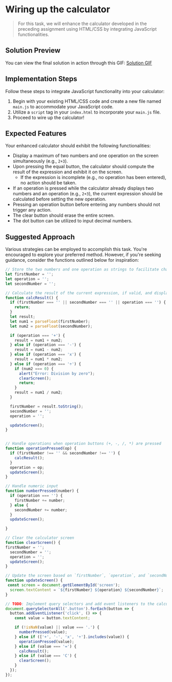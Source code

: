 # Wiring up the calculator

> For this task, we will enhance the calculator developed in the preceding assignment using HTML/CSS by integrating JavaScript functionalities.

## Solution Preview

You can view the final solution in action through this GIF: [Solution GIF](https://i.imgur.com/YpdPMem.mp4)

## Implementation Steps

Follow these steps to integrate JavaScript functionality into your calculator:

1. Begin with your existing HTML/CSS code and create a new file named `main.js` to accommodate your JavaScript code.
2. Utilize a `script` tag in your `index.html` to incorporate your `main.js` file.
3. Proceed to wire up the calculator!

## Expected Features

Your enhanced calculator should exhibit the following functionalities:

- Display a maximum of two numbers and one operation on the screen simultaneously (e.g., `2+3`).
- Upon pressing the equal button, the calculator should compute the result of the expression and exhibit it on the screen.
  - If the expression is incomplete (e.g., no operation has been entered), no action should be taken.
- If an operation is pressed while the calculator already displays two numbers and an operation (e.g., `2+3`), the current expression should be calculated before setting the new operation.
- Pressing an operation button before entering any numbers should not trigger any action.
- The clear button should erase the entire screen.
- The dot button can be utilized to input decimal numbers.

## Suggested Approach

Various strategies can be employed to accomplish this task. You're encouraged to explore your preferred method. However, if you're seeking guidance, consider the functions outlined below for inspiration:

```javascript
// Store the two numbers and one operation as strings to facilitate character addition as users interact with the calculator
let firstNumber = '';
let operation = '';
let secondNumber = '';

// Calculate the result of the current expression, if valid, and display it on the screen
function calcResult() {
  if (firstNumber === '' || secondNumber === '' || operation === '') {
    return; 
  }
  let result;
  let num1 = parseFloat(firstNumber); 
  let num2 = parseFloat(secondNumber);  

  if (operation === '+') {
    result = num1 + num2;
  } else if (operation === '-') {
    result = num1 - num2;
  } else if (operation === 'x') {
    result = num1 * num2;
  } else if (operation === '÷') {
    if (num2 === 0) {
      alert("Error: Division by zero");
      clearScreen(); 
      return;
    }
    result = num1 / num2;
  }

  firstNumber = result.toString();
  secondNumber = '';
  operation = '';

  updateScreen();
}


// Handle operations when operation buttons (+, -, /, *) are pressed
function operationPressed(op) {
  if (firstNumber !== '' && secondNumber !== '') {
    calcResult();
  }
  operation = op;
  updateScreen();
}

// Handle numeric input
function numberPressed(number) {
  if (operation === '') {
    firstNumber += number;
  } else {
    secondNumber += number; 
  }
  updateScreen();

}

// Clear the calculator screen
function clearScreen() {
firstNumber = '';
  secondNumber = '';
  operation = '';
  updateScreen();
}

// Update the screen based on `firstNumber`, `operation`, and `secondNumber`
function updateScreen() {
 const screen = document.getElementById('screen');
  screen.textContent = `${firstNumber} ${operation} ${secondNumber}`;
}

// TODO: Implement query selectors and add event listeners to the calculator buttons
document.querySelectorAll('.button').forEach(button => {
  button.addEventListener('click', () => {
    const value = button.textContent;

    if (!isNaN(value) || value === '.') {
      numberPressed(value);
    } else if (['+', '-', 'x', '÷'].includes(value)) {
      operationPressed(value);
    } else if (value === '=') {
      calcResult();
    } else if (value === 'C') {
      clearScreen();
    }
  });
});